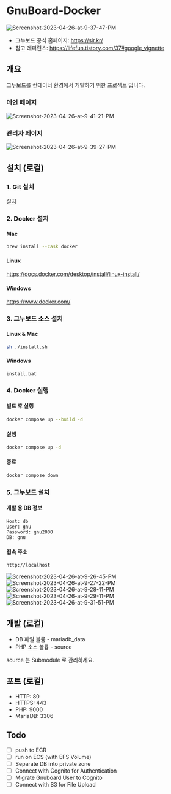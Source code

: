 # GnuBoard-Docker

<img src="https://i.ibb.co/B42GNbY/Screenshot-2023-04-26-at-9-37-47-PM.png" alt="Screenshot-2023-04-26-at-9-37-47-PM" >

- 그누보드 공식 홈페이지: https://sir.kr/
- 참고 레퍼런스: https://lifefun.tistory.com/37#google_vignette

## 개요

그누보드를 컨테이너 환경에서 개발하기 위한 프로젝트 입니다.

### 메인 페이지

<img src="https://i.ibb.co/pz4gqKL/Screenshot-2023-04-26-at-9-41-21-PM.png" alt="Screenshot-2023-04-26-at-9-41-21-PM" >

### 관리자 페이지

<img src="https://i.ibb.co/yFkhDGp/Screenshot-2023-04-26-at-9-39-27-PM.png" alt="Screenshot-2023-04-26-at-9-39-27-PM" >

## 설치 (로컬)

### 1. Git 설치

[설치](https://git-scm.com/book/ko/v2/%EC%8B%9C%EC%9E%91%ED%95%98%EA%B8%B0-Git-%EC%84%A4%EC%B9%98)

### 2. Docker 설치

#### Mac

```bash
brew install --cask docker
```

#### Linux

https://docs.docker.com/desktop/install/linux-install/

#### Windows

https://www.docker.com/

### 3. 그누보드 소스 설치

#### Linux & Mac

```bash
sh ./install.sh
```

#### Windows

```batch
install.bat
```

### 4. Docker 실행

#### 빌드 후 실행

```bash
docker compose up --build -d
```

#### 실행

```bash
docker compose up -d
```

#### 종료

```bash
docker compose down
```

### 5. 그누보드 설치

#### 개발 용 DB 정보

```
Host: db
User: gnu
Password: gnu2000
DB: gnu
```

#### 접속 주소

```
http://localhost
```

<img src="https://i.ibb.co/9sZXj2z/Screenshot-2023-04-26-at-9-26-45-PM.png" alt="Screenshot-2023-04-26-at-9-26-45-PM" >

<img src="https://i.ibb.co/dLQPKYS/Screenshot-2023-04-26-at-9-27-22-PM.png" alt="Screenshot-2023-04-26-at-9-27-22-PM" >

<img src="https://i.ibb.co/9HCvdv8/Screenshot-2023-04-26-at-9-28-11-PM.png" alt="Screenshot-2023-04-26-at-9-28-11-PM" >

<img src="https://i.ibb.co/nQQd1Ch/Screenshot-2023-04-26-at-9-29-11-PM.png" alt="Screenshot-2023-04-26-at-9-29-11-PM" >

<img src="https://i.ibb.co/Y3T3Yvn/Screenshot-2023-04-26-at-9-31-51-PM.png" alt="Screenshot-2023-04-26-at-9-31-51-PM" >

## 개발 (로컬)

- DB 파일 볼륨 - mariadb_data
- PHP 소스 볼륨 - source

source 는 Submodule 로 관리하세요.

## 포트 (로컬)

- HTTP: 80
- HTTPS: 443
- PHP: 9000
- MariaDB: 3306

## Todo

- [ ] push to ECR
- [ ] run on ECS (with EFS Volume)
- [ ] Separate DB into private zone
- [ ] Connect with Cognito for Authentication
- [ ] Migrate Gnuboard User to Cognito
- [ ] Connect with S3 for File Upload
